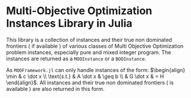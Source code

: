 # Multi-Objective Optimization Instances Library in Julia #

This library is a collection of instances and their true non dominated frontiers ( if available ) of various classes of Multi Objective Optimization problem instances, especially pure and mixed integer program. The instances are returned as a `MOOInstance` or a `BOOInstance`.

As `MOOFramework.jl` can only handle instances of the form:
$\begin{align}
\min & c \dot x \\
\text{s.t.} & A \dot x & \geq b \\
& G \dot x & = H
\end{align}$. All instances and their true non dominated frontiers ( is available ) are also returned in this form.
